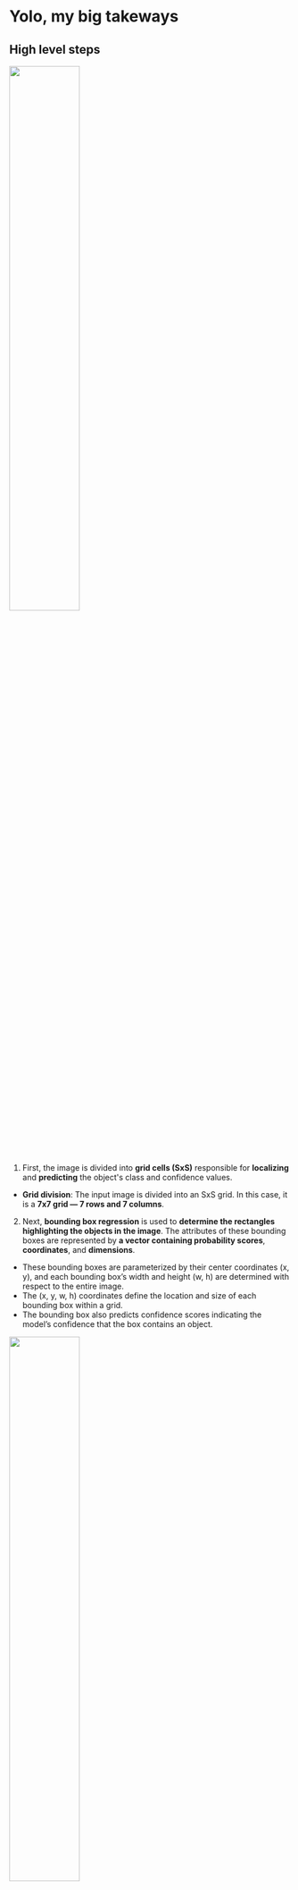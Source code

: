 # Yolo, my big takeways

## High level steps

<img src="https://github.com/user-attachments/assets/fa6f53e4-34cf-4c29-8887-b292d963bd1c" width="50%" height="50%">

1. First, the image is divided into **grid cells (SxS)** responsible for **localizing** and **predicting** the object's class and confidence values.
  - **Grid division**: The input image is divided into an SxS grid. In this case, it is a **7x7 grid — 7 rows and 7 columns**.

2. Next, **bounding box regression** is used to **determine the rectangles highlighting the objects in the image**. The attributes of these bounding boxes are represented by **a vector containing probability scores**, **coordinates**, and **dimensions**.
  - These bounding boxes are parameterized by their center coordinates (x, y), and each bounding box’s width and height (w, h) are determined with respect to the entire image.
  - The (x, y, w, h) coordinates define the location and size of each bounding box within a grid.
  - The bounding box also predicts confidence scores indicating the model’s confidence that the box contains an object.

<img src="https://github.com/user-attachments/assets/66ac9e61-2422-461f-a09b-2a235605827a" width="50%" height="50%">

**What Does “2 Boxes per Cell” Mean?** Each square guesses 2 possible objects.

Yolo makes 2 different guesses about where objects might be in this square.
2 boxes with sizes and positions.

A cell may have to predict:
- A small cat on the left
- A car on the right

➡ So YOLO gives each cell B=2 guesses (bounding boxes).

<img src="https://github.com/user-attachments/assets/fadd85e3-5d6c-492b-94bf-1be423bd7587" width="50%" height="50%">

5. **Intersection Over Unions (IoU)** is then employed to **select relevant grid cells** based on a **user-defined threshold**.
‍
6. Finally, **Non-Max Suppression (NMS)** is applied to retain **only the boxes** with **the highest probability scores**, filtering out potential noise.

<img src="https://github.com/user-attachments/assets/14f44ba2-5cb8-443e-941d-5fc17352b053" width="50%" height="50%">

<img src="https://github.com/user-attachments/assets/cca2c636-259d-4782-9c8f-0ee21cc43026" width="50%" height="50%">

7. **Loss Function**

https://medium.com/@kattarajesh2001/object-detection-part-3-one-stage-detectors-yolo-a4a6b4dd2d33

<img src="https://github.com/user-attachments/assets/142d0ca3-6a15-4034-96a1-c3fbe876bc8c" width="50%" height="50%">

The loss function in YOLO is designed to optimize both the **bounding box predictions** and the **class probabilities**. 
It consists of two main components: 
- **Localization loss**: This part of the loss measures the error between the predicted bounding box coordinates and the ground truth coordinates.
- **classification loss**: This part measures the error in the confidence score, which indicates whether a bounding box contains an object.

Both components are computed as the sum of squared errors. 


Each cell in the feature map represents a part of the original image, and by analyzing these cells, we can predict where objects are likely to be. Here’s where it gets interesting. Each cell in the feature map grid doesn’t just give us a yes or no answer about the presence of an object; it provides detailed information that helps us pinpoint the exact location of objects within the original image. This is done by assigning each cell a responsibility for detecting objects whose center falls within that cell’s region.

![image](https://github.com/user-attachments/assets/570cb880-1412-4de4-a8e9-1c93b27db7ff)

## Understand the Architecture

- The input image has dimensions **(448×448×3)**, meaning it has **height = 448**, **width = 448**, and **3 color channels** (RGB).
- The network applies **multiple convolutional layers**, interleaved with **pooling layers**, which **progressively reduce spatial dimensions** while **increasing depth**.
- The final layer outputs a **(7×7×30) tensor**, **representing bounding box predictions**.
- Interpreting the Final Output **(7×7×30)**
  - The final output is a **7×7 grid**, meaning the **image** is divided into **49 cells**.
  - Each cell predicts:
    - **5 bounding boxes** (each with **5 values**: **x**, **y**, **w**, **h**, **confidence**) → **(5×2 = 10) values**.
    - **Class probabilities** for **20 classes** (assuming Pascal VOC dataset).
    - **Total output** per cell: **30 values** → So **final tensor** is **(7×7×30)**.
   
    - The image is progressively **downsampled** in **height** & **width** while **increasing in depth**.
    - The final **7×7×30 output** is a compact representation of object detections.
    - Bounding box predictions and **class probabilities** are extracted from this final tensor.
   
- The final prediction tensor has dimensions **SxSx(B*5+C)**.
- From the above, let’s say **S=7**, **B=2**, and (for the PASCAL VOC dataset) **C=20**.
- Therefore, the final dimension is **7x7x30**.
- The **30 values** per grid cell consist of:
  1. Bounding box coordinates (x, y, w, h) and confidence scores, totaling **5 values per bounding box**, B, (2 * 5= 10 values).
  2. Class probabilities: If there are 20 classes, then there will be 20 probabilities per grid cell.
    - In total: 10 (bounding box predictions) + 20 (class probabilities) = 30 values per cell.

<img src="https://github.com/user-attachments/assets/bde33277-973d-4a16-a665-863a654ceb8a" width="50%" height="50%">

| Layer Type          | Filter Size (K) | Stride (S) | Input Size (H×W×D) | Output Size (H×W×D) | Description |
|---------------------|---------------|-----------|----------------|----------------|-------------|
| **Input Image**     | -             | -         | 448×448×3      | 448×448×3      | Original RGB image |
| **Conv Layer 1**    | 7×7×64        | 2         | 448×448×3      | 224×224×64     | Large receptive field, extracts basic features |
| **MaxPool 1**       | 2×2           | 2         | 224×224×64     | 112×112×64     | Reduces spatial size |
| **Conv Layer 2**    | 3×3×192       | 1         | 112×112×64     | 112×112×192    | Extracts more complex features |
| **MaxPool 2**       | 2×2           | 2         | 112×112×192    | 56×56×192      | Downsampling |
| **Conv Layer 3**    | 1×1×128       | 1         | 56×56×192      | 56×56×128      | Bottleneck (reduces depth before next conv layer) |
| **Conv Layer 4**    | 3×3×256       | 1         | 56×56×128      | 56×56×256      | Extracts detailed features |
| **Conv Layer 5**    | 1×1×256       | 1         | 56×56×256      | 56×56×256      | Another bottleneck |
| **Conv Layer 6**    | 3×3×512       | 1         | 56×56×256      | 56×56×512      | Deeper features |
| **MaxPool 3**       | 2×2           | 2         | 56×56×512      | 28×28×512      | Downsampling |
| **Conv Layers 7-10**| 1×1, 3×3 alternations | 1 | 28×28×512 | 28×28×1024 | 4 alternating layers refining features |
| **MaxPool 4**       | 2×2           | 2         | 28×28×1024     | 14×14×1024     | Downsampling |
| **Conv Layers 11-14** | 1×1, 3×3 alternations | 1 | 14×14×1024 | 14×14×1024 | Further feature extraction |
| **MaxPool 5**       | 2×2           | 2         | 14×14×1024     | 7×7×1024       | Downsampling |
| **Conv Layers 15-16** | 3×3×1024      | 1         | 7×7×1024       | 7×7×1024       | Final convolutional feature extraction |
| **Fully Connected** | -             | -         | 7×7×1024       | 4096           | Flatten and dense connections |
| **Fully Connected** | -             | -         | 4096           | 7×7×30         | Final output layer (grid cells with bounding boxes) |

## YOLO - Architecture explanation

- YOLO makes use of only convolutional layers, making it a fully convolutional network (FCN).
- It has 75 convolutional layers, with skip connections and upsampling layers.
- No form of pooling is used, and a convolutional layer with stride 2 is used to downsample the feature maps. This helps in preventing loss of low-level features often attributed to pooling.
- Being a FCN, YOLO is invariant to the size of the input image.
- A big one amongst these problems is that if we want to process our images in batches (images in batches can be processed in parallel by the GPU, leading to speed boosts), we need to have all images of fixed height and width. This is needed to concatenate multiple images into a large batch (concatenating many PyTorch tensors into one)
- The network downsamples the image by a factor called the stride of the network.
  - For example, if the stride of the network is 32, then an input image of size 416 x 416 will yield an output of size 13 x 13. Generally, stride of any layer in the network is equal to the factor by which the output of the layer is smaller than the input image to the network.

- Typically, (as is the case for all object detectors) the features learned by the convolutional layers are passed onto a classifier/regressor which makes the detection prediction (coordinates of the bounding boxes, the class label.. etc).

- In YOLO, the prediction is done by using a convolutional layer which uses 1 x 1 convolutions.

- Now, the first thing to notice is our output is a feature map. Since we have used 1 x 1 convolutions, the size of the prediction map is exactly the size of the feature map before it. In YOLO v3 (and it's descendants), the way you interpret this prediction map is that each cell can predict a fixed number of bounding boxes.

<img src="https://github.com/user-attachments/assets/65027fb6-0dd7-4cfd-9821-f6ca3c4a8ca4" width="50%" height="50%">

https://dkharazi.github.io/notes/ml/cnn/yolo

A regressor rather than a classifier - https://christopher5106.github.io/object/detectors/2017/08/10/bounding-box-object-detectors-understanding-yolo.html

## Concepts to master

- Convolutional neural networks
- Residual Blocks
- Skip connections
- Upsampling / Downsampling
- Object detection
- Bounding box regression
- IoU
- Kernel vs. Filter
- **Non-Max Suppression (NMS)** to Eliminate Double Detections
To eliminate duplicates, we will use Non-Max Suppression (NMS). NMS evaluates the extent to which detections overlap using the Intersection over Union metric and, upon exceeding a defined threshold, treats them as duplicates. Duplicates are then discarded, starting with those of the lowest confidence. The value should be within the range [0, 1]. The smaller the value, the more restrictive the NMS.

- Depthwise vs. Pointwise

- Illustration of **Depthwise Convolution** (DWC)
<img src="https://github.com/user-attachments/assets/0ffa58ff-1c5c-4859-bafd-ddff86c2c69d" width=50% height=50%>

- Illustration of **Pointwise Convolution** (PWC)
<img src="https://github.com/user-attachments/assets/09bfd1b3-978e-41ea-aa8b-924e92c0045c" width=50% height=50%>

In standard convolutions, we are analyzing an **input map** of **height H** and **width W** comprised of **C channels**. To do so, we have a **squared kernel** of size **K** x **K** with typical values something like **3x3**, **5x5** or **7x7**. Moreover, we also specify **how many of such kernel features** we want to compute which is the number of **output channels O**.

<img src="https://github.com/user-attachments/assets/992f72ed-00fe-4a11-97e2-8b98002c500f" width=50% height=50%>

The input **feature map** is of size **W** x **H** and has **C channels** (here C=4). A kernel of size KxK is moved horizontally and vertically over the input feature map to compute the output for each location. 

The KxK kernel also covers each of the C channels. There are O of such kernels for each output feature to be computed (here O=8).

https://www.paepper.com/blog/posts/depthwise-separable-convolutions-in-pytorch/

```
```

## Fine tune a YOLO model
- Instances: The number of object instances processed in the current batch.
- Size: The input image size used during training (e.g., 800 means images are resized to 800 pixels).
- Validation Metrics
  - Class: The category of objects being evaluated (here, all refers to all classes combined).
  - Images: The number of images used for validation (e.g., 44 means 44 validation images).
  - Instances: The total number of object instances in the validation set.
  - Box(P): Precision for bounding box detection, measuring how many detected objects are correct.
  - R (Recall): The recall for bounding box detection, measuring how many actual objects were detected.
  - mAP50: Mean Average Precision at IoU=0.50, a standard object detection metric.
  - mAP50-95: Mean Average Precision across multiple IoU thresholds (0.50 to 0.95), a stricter and more comprehensive evaluation metric.

https://www.digitalocean.com/community/tutorials/train-yolov5-custom-data

## The Art of Possible
- **Time in Zone**: https://github.com/roboflow/supervision/tree/develop/examples/time_in_zone

- **Smart-Queue-Monitoring-System**: https://github.com/ObinnaIheanachor/Smart-Queue-Monitoring-System/tree/master?ref=blog.roboflow.com

- https://colab.research.google.com/drive/1eeYLjRWedIIcoHJJoAVinQt0GT-_fpzC?usp=sharing&ref=blog.roboflow.com#scrollTo=4hzCCJVcqw0r

- **How to Train YOLOv12 Object Detection on a Custom Dataset**: https://colab.research.google.com/github/roboflow-ai/notebooks/blob/main/notebooks/train-yolov12-object-detection-model.ipynb
  
- **Counting People On Escalator Using Yolov8 and OpenCV**: 
  - https://github.com/rahilmoosavi/CountingPeopleOnEscalatorUsingYolo/blob/master/PeopleCounter.py
  - https://medium.com/@rahil.gh.moosavi/counting-people-on-escalator-using-yolov8-and-opencv-from-scratch-1da725c0df66
 
- **How to Detect and Count Objects in Zone**: https://github.com/roboflow/notebooks/blob/main/notebooks/how-to-detect-and-count-objects-in-polygon-zone.ipynb

- **Object-Detection-and-Count-in-polygon-zone**: https://github.com/noorkhokhar99/Object-Detection-and-Count-in-polygon-zone/tree/main

- **Yolov8-Counting-People-in-Queue**: https://github.com/freedomwebtech/Yolov8-Counting-People-in-Queue/tree/main  
  - https://github.com/freedomwebtech/Yolov8-Counting-People-in-Queue/blob/main/yolov8_object_detection_on_custom_dataset.ipynb

- **Real world applications from Ultralytics**: https://docs.ultralytics.com/guides/region-counting/#real-world-applications

- **Roboflow's notebooks (~50)**: https://github.com/roboflow/notebooks/tree/main/notebooks
  - https://github.com/roboflow/notebooks/blob/main/notebooks/how-to-track-and-count-vehicles-with-yolov8-and-supervison.ipynb
  - https://github.com/roboflow/notebooks/blob/main/notebooks/how-to-track-and-count-vehicles-with-yolov8.ipynb
  - **Zero-shot object detection**: https://github.com/roboflow/notebooks/blob/main/notebooks/zero-shot-object-detection-with-yolo-world.ipynb
  - **Bounding Box to Semantic Mask**: https://github.com/roboflow/notebooks/blob/main/notebooks/how-to-use-yolo8v-with-sam.ipynb
    - **... with videos**: https://github.com/roboflow/notebooks/blob/main/notebooks/how-to-segment-videos-with-sam-2.ipynb

<img src="https://github.com/user-attachments/assets/df822af3-067e-46b1-8813-84a77ff2929d" width="50%" height="50%">

- **Detectron 2** - https://colab.research.google.com/drive/16jcaJoc6bCFAQ96jDe2HwtXj7BMD_-m5?authuser=1#scrollTo=EHr2WJXrV6Wp
  
https://medium.com/towards-data-science/types-of-convolution-kernels-simplified-f040cb307c37

https://albumentations.ai/docs/getting_started/bounding_boxes_augmentation/

https://github.com/roboflow/supervision?tab=readme-ov-file

<img src="https://github.com/user-attachments/assets/2402a9ca-13ba-4bb3-b939-9e7a761664ec" width="50%" height="50%">

https://colab.research.google.com/drive/16jcaJoc6bCFAQ96jDe2HwtXj7BMD_-m5?authuser=1#scrollTo=h9tECBQCvMv3

- DIY Auto Tracking Pan Tilt Camera For Raspberry Pi and SBCs : https://www.youtube.com/watch?v=1lxTk2OjOdk

## Intersection over Union

https://viso.ai/computer-vision/intersection-over-union-iou/

Is the ratio of the **‘area of intersection’** to the **‘area of the union’** between the **predicted** and **ground truth bounding boxes**. 
Thus, the IoU meaning consists of the quantitative measurement of **how well a predicted bounding box** aligns with **the ground truth bounding box**.

<img src="https://github.com/user-attachments/assets/e0a15606-f9ae-4398-8c02-4bada592eb17" width="50%" height="50%">

- **Area of Intersection** = Common area shared by the two bounding boxes (Overlap)
- **Area of Union** = Total area covered by the two bounding boxes
- **Ground Truth Bounding Box** = Defines the exact location and size of an object in an image and serves as the reference point for evaluating the model’s predictions
- **Predicted Bounding Box**
- **Overlap**

<img src="https://github.com/user-attachments/assets/1511b81c-222c-429f-a0dd-9cf463ed8f48" width="50%" height="50%">

#### How is IoU Calculated?

<img src="https://github.com/user-attachments/assets/dc3b4ba3-d695-4cac-aa01-8b8342a7cbb1" width="50%" height="50%">

#### Understanding Box (P, R, mAP50, mAP50-95) Metrics in Object Detection

Object detection models, metrics like **Precision (P)**, **Recall (R)**, **mAP50**, and **mAP50-95** play a crucial role in assessing **how well the model identifies and classifies objects in images**. 

These metrics help measure **accuracy**, **coverage**, and **robustness** across different scenarios.

- **P (Precision)**: Measures the proportion of correct positive predictions out of all predicted positives. A high precision means fewer false positives, which is crucial when false detections can have significant consequences (e.g., medical imaging or security applications).

Formula: $P = \frac{TP}{TP + FP}$

- **R (Recall)**: Measures how well the model captures actual positive instances. A high recall indicates that the model is detecting most relevant objects but might also include some incorrect ones.

Formula: $R = \frac{TP}{TP + FN}$

- **mAP50 (Mean Average Precision at 50% IoU)**: This metric calculates the average precision at a single IoU threshold of 50%, meaning a predicted box must overlap at least 50% with the ground truth to be considered correct. It’s a commonly used benchmark for object detection performance.

- **mAP50-95 (Mean Average Precision across multiple IoU thresholds)**: This metric averages precision over IoU thresholds ranging from 50% to 95% in 5% increments (i.e., 50%, 55%, …, 95%). It provides a more comprehensive assessment of model performance, considering how well the model detects objects at varying levels of strictness.

## Fine-tune or Retrain

<img src="https://github.com/user-attachments/assets/753b0e0f-3499-4b8c-a99e-cb52f7d144d7" width="75%" height="75%">

#### Epoch:
  - The current epoch out of the total number of training epochs (e.g., 1/100 means the first epoch out of 100).
  - More epochs generally improve the model, but too many can cause overfitting.

#### GPU_mem: 
- The amount of GPU memory used during training (e.g., 6.74G means 6.74 GB of GPU memory usage).

#### box_loss: 
The loss associated with the bounding box regression, which measures how well the predicted bounding boxes align with ground-truth boxes.

#### cls_loss:
The classification loss, which measures how well the model is distinguishing between different object classes.

#### dfl_loss: 
The distribution focal loss, which helps refine the bounding box predictions.



